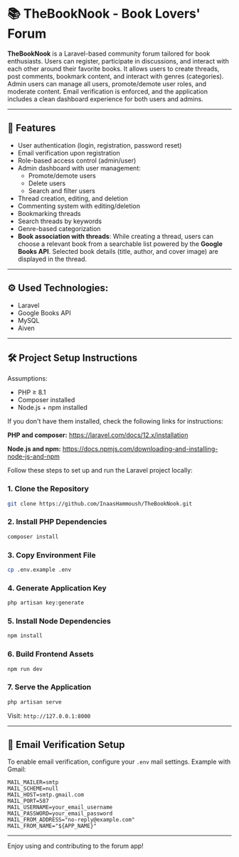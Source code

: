 # 📚 TheBookNook - Book Lovers' Forum

**TheBookNook** is a Laravel-based community forum tailored for book enthusiasts. Users can register, participate in discussions, and interact with each other around their favorite books. It allows users to create threads, post comments, bookmark content, and interact with genres (categories). Admin users can manage all users, promote/demote user roles, and moderate content. Email verification is enforced, and the application includes a clean dashboard experience for both users and admins.

---

## 🚀 Features

- User authentication (login, registration, password reset)
- Email verification upon registration
- Role-based access control (admin/user)
- Admin dashboard with user management:
  - Promote/demote users
  - Delete users
  - Search and filter users
- Thread creation, editing, and deletion
- Commenting system with editing/deletion
- Bookmarking threads
- Search threads by keywords
- Genre-based categorization
- **Book association with threads**: While creating a thread, users can choose a relevant book from a searchable list powered by the **Google Books API**. Selected book details (title, author, and cover image) are displayed in the thread.

---

## ⚙️ Used Technologies:
- Laravel 
- Google Books API
- MySQL
- Aiven

---

## 🛠️ Project Setup Instructions

 Assumptions:
 - PHP ≥ 8.1
 - Composer installed
 - Node.js + npm installed

If you don't have them installed, check the following links for instructions:
 
 **PHP and composer:**
 https://laravel.com/docs/12.x/installation

 **Node.js and npm:**
 https://docs.npmjs.com/downloading-and-installing-node-js-and-npm


Follow these steps to set up and run the Laravel project locally:

### 1. Clone the Repository
```bash
git clone https://github.com/InaasHammoush/TheBookNook.git
```

### 2. Install PHP Dependencies
```bash
composer install
```

### 3. Copy Environment File
```bash
cp .env.example .env
```

### 4. Generate Application Key
```bash
php artisan key:generate
```

### 5. Install Node Dependencies
```bash
npm install
```

### 6. Build Frontend Assets
```bash
npm run dev
```

### 7. Serve the Application
```bash
php artisan serve
```
Visit: `http://127.0.0.1:8000`

---

## 📧 Email Verification Setup
To enable email verification, configure your `.env` mail settings. Example with Gmail:
```env
MAIL_MAILER=smtp
MAIL_SCHEME=null
MAIL_HOST=smtp.gmail.com
MAIL_PORT=587
MAIL_USERNAME=your_email_username
MAIL_PASSWORD=your_email_password
MAIL_FROM_ADDRESS="no-reply@example.com"
MAIL_FROM_NAME="${APP_NAME}"
```

---


Enjoy using and contributing to the forum app!

